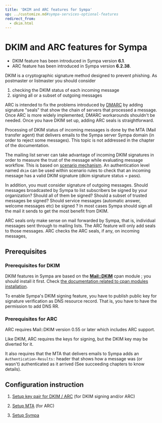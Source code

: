 ```yaml
---
title: 'DKIM and ARC features for Sympa'
up: ../customize.md#sympa-services-optional-features
redirect_from:
  - dkim.html
---
```


DKIM and ARC features for Sympa
===============================

  * DKIM feature has been introduced in Sympa version **6.1**.
  * ARC feature has been introduced in Sympa version **6.2.38**.

DKIM is a cryptographic signature method designed to prevent phishing. As
postmaster or listmaster you should consider

 1. checking the DKIM status of each incoming message
 2. signing all or a subset of outgoing messages

ARC is intended to fix the problems introduced by [DMARC](dmarc-protection.md) by adding signature "seals" that show the chain of servers that processed a message.  Once ARC is more widely implemented, DMARC workarounds shouldn't be needed.  Once you have DKIM set up, adding ARC seals is straightforward.

Processing of DKIM status of incoming messages is done by the MTA (Mail transfer agent) that delivers emails to the Sympa server Sympa domain (in order to reject some messages). This topic is not addressed in the chapter of the documentation.

The mailing list server can take advantage of incoming DKIM signatures in order to measure the trust of the message while evaluating message workflow. This is based on [scenario mechanism](basics-scenarios.md). An authentication level named `dkim` can be used within scenario rules to check that an incoming message has a valid DKIM signature (dkim signature status = pass).

In addition, you must consider signature of outgoing messages. Should messages broadcasted by Sympa to list subscribers be signed by your organization? Should all of them be signed? Should a subset of trusted messages be signed? Should service messages (automatic answer, welcome messages etc) be signed ?  In most cases Sympa should sign all the mail it sends to get the most benefit from DKIM.

ARC seals only make sense on mail forwarded by Sympa, that is, individual messages sent through to mailing lists. The ARC feature will only add seals to those messages.  ARC checks the ARC seals, if any, on incoming messages, 

Prerequisites
-------------

### Prerequisites for DKIM

DKIM features in Sympa are based on the **[Mail::DKIM](https://metacpan.org/release/Mail-DKIM)** cpan module ; you should install it first. Check [the documentation related to cpan modules installation](../install/install-dependent-modules.md).

To enable Sympa's DKIM signing feature, you have to publish public key for
signature verification as DNS resource record.  That is, you have to
have the permission to add DNS RR.

### Prerequisites for ARC

ARC requires Mail::DKIM version 0.55 or later which includes ARC support.

Like DKIM, ARC requires the keys for signing, but the DKIM key may be
diverted for it.

It also requires that the MTA that delivers emails to Sympa adds an
`Authentication-Results:` header that shows how a message was (or wasn't)
authenticated as it arrived (See succeeding chapters to know details).

Configuration instruction
-------------------------

  1. [Setup key pair for DKIM / ARC](dkim-arc-setup-keys.md)
     (for DKIM signing and/or ARC)

  2. [Setup MTA](dkim-arc-setup-mta.md) (for ARC)

  3. [Setup Sympa](dkim-arc-setup-sympa.md)

